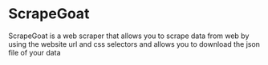 # ScrapeGoat
ScrapeGoat is a web scraper that allows you to scrape data from web by using the website url and css selectors and allows you to download the json file of your data
